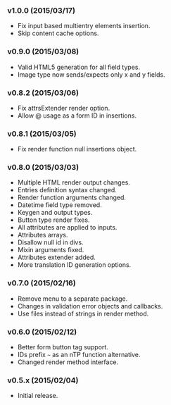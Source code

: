 
### v1.0.0 (2015/03/17)

- Fix input based multientry elements insertion.
- Skip content cache options.

### v0.9.0 (2015/03/08)

- Valid HTML5 generation for all field types.
- Image type now sends/expects only x and y fields.

### v0.8.2 (2015/03/06)

- Fix attrsExtender render option.
- Allow @ usage as a form ID in insertions.

### v0.8.1 (2015/03/05)

- Fix render function null insertions object.

### v0.8.0 (2015/03/03)

- Multiple HTML render output changes.
- Entries definition syntax changed.
- Render function arguments changed.
- Datetime field type removed.
- Keygen and output types.
- Button type render fixes.
- All attributes are applied to inputs.
- Attributes arrays.
- Disallow null id in divs.
- Mixin arguments fixed.
- Attributes extender added.
- More translation ID generation options.

### v0.7.0 (2015/02/16)

- Remove menu to a separate package.
- Changes in validation error objects and callbacks.
- Use files instead of strings in render method.


### v0.6.0 (2015/02/12)

- Better form button tag support.
- IDs prefix `~` as an nTP function alternative.
- Changed render method interface.


### v0.5.x (2015/02/04)

- Initial release.
